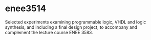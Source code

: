 enee3514
========

Selected experiments examining programmable logic, VHDL and logic synthesis, and including a final design project, to accompany and complement the lecture course ENEE 3583.
